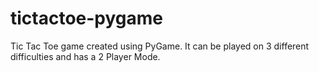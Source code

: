 # tictactoe-pygame
Tic Tac Toe game created using PyGame. It can be played on 3 different difficulties and has a 2 Player Mode.
